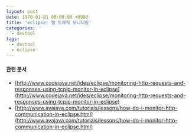 ```yaml
---
layout: post
date: 1970-01-01 00:00:00 +0900
title: 'eclipse: 웹 트래픽 모니터링'
categories:
  - devtool
tags:
  - devtool
  - eclipse
---
```


#### 관련 문서

- [http://www.codejava.net/ides/eclipse/monitoring-http-requests-and-responses-using-tcpip-monitor-in-eclipse](http://www.codejava.net/ides/eclipse/monitoring-http-requests-and-responses-using-tcpip-monitor-in-eclipse)
- [http://www.avajava.com/tutorials/lessons/how-do-i-monitor-http-communication-in-eclipse.html](http://www.avajava.com/tutorials/lessons/how-do-i-monitor-http-communication-in-eclipse.html)
